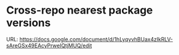 # Cross-repo nearest package versions

URL: https://docs.google.com/document/d/1hLyqyvhBUax4zIkRLV-sAreGSx49EAcyPrweIQtjMUQ/edit
